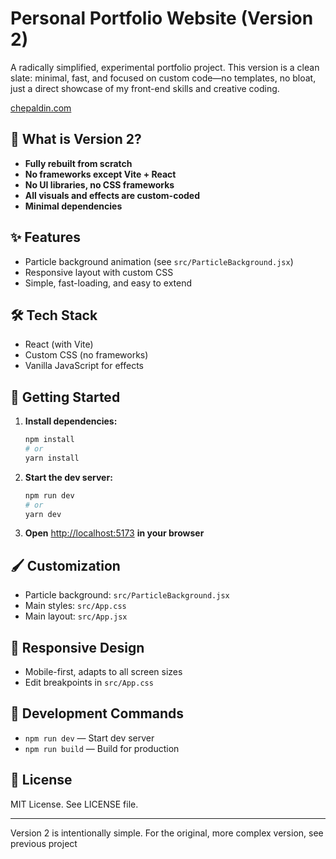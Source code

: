 # Personal Portfolio Website (Version 2)

A radically simplified, experimental portfolio project. This version is a clean slate: minimal, fast, and focused on custom code—no templates, no bloat, just a direct showcase of my front-end skills and creative coding.

[chepaldin.com](https://chepaldin.com/)

## 🚀 What is Version 2?

- **Fully rebuilt from scratch**
- **No frameworks except Vite + React**
- **No UI libraries, no CSS frameworks**
- **All visuals and effects are custom-coded**
- **Minimal dependencies**

## ✨ Features

- Particle background animation (see `src/ParticleBackground.jsx`)
- Responsive layout with custom CSS
- Simple, fast-loading, and easy to extend

## 🛠️ Tech Stack

- React (with Vite)
- Custom CSS (no frameworks)
- Vanilla JavaScript for effects

## 🏁 Getting Started

1. **Install dependencies:**

   ```bash
   npm install
   # or
   yarn install
   ```

2. **Start the dev server:**

   ```bash
   npm run dev
   # or
   yarn dev
   ```

3. **Open** [http://localhost:5173](http://localhost:5173) **in your browser**

## 🖌️ Customization

- Particle background: `src/ParticleBackground.jsx`
- Main styles: `src/App.css`
- Main layout: `src/App.jsx`

## 📱 Responsive Design

- Mobile-first, adapts to all screen sizes
- Edit breakpoints in `src/App.css`

## 🔧 Development Commands

- `npm run dev` — Start dev server
- `npm run build` — Build for production

## 📄 License

MIT License. See LICENSE file.

---

Version 2 is intentionally simple. For the original, more complex version, see previous project